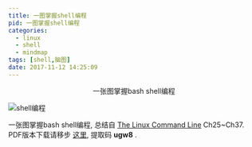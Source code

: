 ```yaml
---
title: 一图掌握shell编程
pid: 一图掌握shell编程
categories:
  - linux
  - shell
  - mindmap
tags: [shell,脑图]
date: 2017-11-12 14:25:09
---
```


<center> 一张图掌握bash shell编程</center>

<!-- more -->



![shell编程](http://of1cz7dcw.bkt.clouddn.com/shell.png)


一张图掌握bash shell编程, 总结自 [The Linux Command Line](http://billie66.github.io/TLCL/) Ch25~Ch37.
PDF版本下载请移步 [这里](https://pan.baidu.com/s/1bP7WFc), 提取码 **ugw8** .